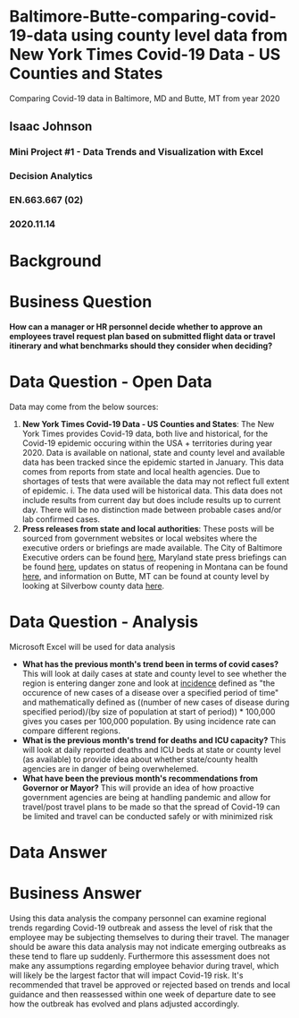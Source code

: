 # Baltimore-Butte-comparing-covid-19-data using county level data from New York Times Covid-19 Data - US Counties and States 
Comparing Covid-19 data in Baltimore, MD and Butte, MT from year 2020
## __Isaac Johnson__ 
### __Mini Project #1 - Data Trends and Visualization with Excel__
### Decision Analytics
### EN.663.667 (02)
### 2020.11.14

# Background



# Business Question
__How can a manager or HR personnel decide whether to approve an employees travel request plan based on submitted flight data or travel itinerary and what benchmarks should they consider when deciding?__

# Data Question - Open Data
Data may come from the below sources:
1. __New York Times Covid-19 Data - US Counties and States__: The New York Times provides Covid-19 data, both live and historical, for the Covid-19 epidemic occuring within the USA + territories during year 2020. Data is available on national, state and county level and available data has been tracked since the epidemic started in January. This data comes from reports from state and local health agencies. Due to shortages of tests that were available the data may not reflect full extent of epidemic.
  i. The data used will be historical data. This data does not include results from current day but does include results up to current day. There will be no distinction made between probable cases and/or lab confirmed cases.
2. __Press releases from state and local authorities__: These posts will be sourced from government websites or local websites where the executive orders or briefings are made available. The City of Baltimore Executive orders can be found [here](https://www.baltimorecity.gov/executive-orders), Maryland state press briefings can be found [here](https://governor.maryland.gov/coronavirus/), updates on status of reopening in Montana can be found [here](https://covid19.mt.gov/joint-information-center), and information on Butte, MT can be found at county level by looking at Silverbow county data [here](https://www.co.silverbow.mt.us/2167/COVID-19).


# Data Question - Analysis
Microsoft Excel will be used for data analysis
- __What has the previous month's trend been in terms of covid cases?__ This will look at daily cases at state and county level to see whether the region is entering danger zone and look at [incidence](https://www.cdc.gov/coronavirus/2019-ncov/downloads/global-covid-19/SARS-CoV-2-Transmission-Metrics.pdf) defined as "the occurence of new cases of a disease over a specified period of time" and mathematically defined as ((number of new cases of disease during specified period)/(by size of population at start of period)) * 100,000 gives you cases per 100,000 population. By using incidence rate can compare different regions.
- __What is the previous month's trend for deaths and ICU capacity?__ This will look at daily reported deaths and ICU beds at state or county level (as available) to provide idea about whether state/county health agencies are in danger of being overwhelemed.
- __What have been the previous month's recommendations from Governor or Mayor?__ This will provide an idea of how proactive government agencies are being at handling pandemic and allow for travel/post travel plans to be made so that the spread of Covid-19 can be limited and travel can be conducted safely or with minimized risk

# Data Answer

# Business Answer
Using this data analysis the company personnel can examine regional trends regarding Covid-19 outbreak and assess the level of risk that the employee may be subjecting themselves to during their travel. The manager should be aware this data analysis may not indicate emerging outbreaks as these tend to flare up suddenly. Furthermore this assessment does not make any assumptions regarding employee behavior during travel, which will likely be the largest factor that will impact Covid-19 risk. It's recommended that travel be approved or rejected based on trends and local guidance and then reassessed within one week of departure date to see how the outbreak has evolved and plans adjusted accordingly.  
